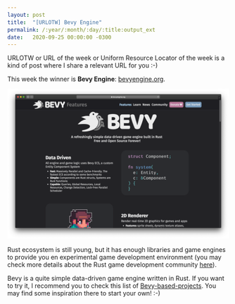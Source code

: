 ```yaml
---
layout: post
title:  "[URLOTW] Bevy Engine"
permalink: /:year/:month/:day/:title:output_ext
date:   2020-09-25 00:00:00 -0300
---
```


<span class="bg-highlight">URLOTW</span> or URL of the week or Uniform Resource Locator of the week is a kind of post where I share a relevant URL for you :-)

This week the winner is **Bevy Engine**:
[bevyengine.org](https://bevyengine.org).

[![Bevy Engine website](/assets/bevy-engine.png "Bevy Engine website")](/assets/bevy-engine.png)

Rust ecosystem is still young, but it has enough libraries and game engines to provide you en experimental game development environment (you may check more details about the Rust game development community [here](https://arewegameyet.rs)). 

Bevy is a quite simple data-driven game engine written in Rust. If you want to try it, I recommend you to check this list of [Bevy-based-projects](https://github.com/bevyengine/awesome-bevy). You may find some inspiration there to start your own! :-)
